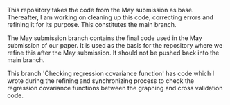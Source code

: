 This repository takes the code from the May submission as base. Thereafter, I am working on cleaning up this code, correcting errors and refining it for its purpose. This constitutes the main branch.

The May submission branch contains the final code used in the May submission of our paper. It is used as the basis for the repository where we refine this after the May submission. It should not be pushed back into the main branch.

This branch 'Checking regression covariance function' has code which I wrote during the refining and synchronizing process to check the regression covariance functions between the graphing and cross validation code.
